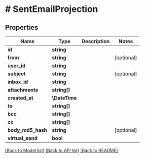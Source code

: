 # # SentEmailProjection

## Properties

Name | Type | Description | Notes
------------ | ------------- | ------------- | -------------
**id** | **string** |  |
**from** | **string** |  | [optional]
**user_id** | **string** |  |
**subject** | **string** |  | [optional]
**inbox_id** | **string** |  |
**attachments** | **string[]** |  |
**created_at** | **\DateTime** |  |
**to** | **string[]** |  |
**bcc** | **string[]** |  |
**cc** | **string[]** |  |
**body_md5_hash** | **string** |  | [optional]
**virtual_send** | **bool** |  |

[[Back to Model list]](../../README#models) [[Back to API list]](../../README#endpoints) [[Back to README]](../../README)
